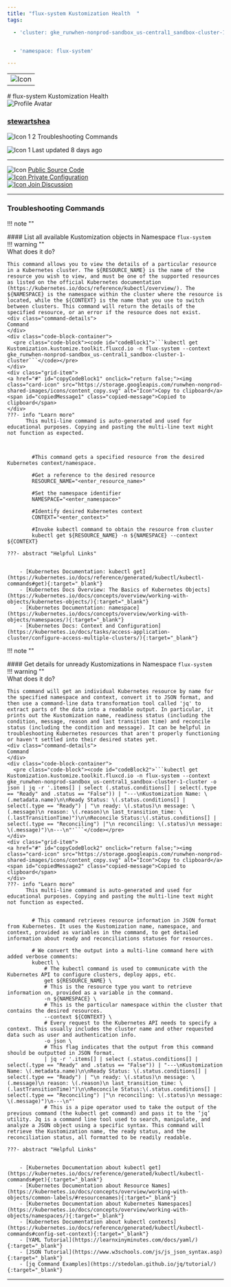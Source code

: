 ```yaml
---
title: "flux-system Kustomization Health  "
tags: 

  - 'cluster: gke_runwhen-nonprod-sandbox_us-central1_sandbox-cluster-1-cluster'


  - 'namespace: flux-system'

---
```


<table class="invisible-table">
  <tr>
    <td class="icon-cell">
      <img src="https://storage.googleapis.com/runwhen-nonprod-shared-images/icons/flux-icon-color.svg" alt="Icon" />
    </td>
  </tr>
</table>
# flux-system Kustomization Health    
<div class="author-block">
  <img src="/github_profile_cache/stewartshea_icon.png" alt="Profile Avatar" class="author-avatar">
  <div class="author-info">
    <a href="https://github.com/stewartshea" target="_blank">
    <h3 class="author-name">stewartshea</a></h3>
  <p class="author-bio">
      <img src="https://storage.googleapis.com/runwhen-nonprod-shared-images/icons/terminal.svg" alt="Icon 1" class="bio-icon">
    2 Troubleshooting Commands</p>
      <p class="author-bio">
     <img src="https://storage.googleapis.com/runwhen-nonprod-shared-images/icons/calendar_month.svg" alt="Icon 1" class="bio-icon">
    Last updated 8 days ago </p>
  </div>
</div>
  

<p></p>
<hr class="custom-hr">
<div class="command-header-grid">
  <div class="grid-item">
    <img class="card-icon" src="https://storage.googleapis.com/runwhen-nonprod-shared-images/icons/public.svg" alt="Icon">
    <a href="https://github.com/runwhen-contrib/rw-cli-codecollection/tree/main/codebundles/k8s-fluxcd-kustomization-health/runbook.robot" target="_blank">Public Source Code</a>
  </div>

  <div class="grid-item">
    <a href="#" id="configLink" onclick="return false;">
      <img class="card-icon" src="https://storage.googleapis.com/runwhen-nonprod-shared-images/icons/lock.svg" alt="Icon">
      Private Configuration
    </a>
  </div>

  <div class="grid-item">
    <a href="https://github.com/orgs/runwhen-contrib/discussions?discussions_q=is%3Aopen+k8s-fluxcd-kustomization-health" target="_blank">
      <img class="card-icon" src="https://storage.googleapis.com/runwhen-nonprod-shared-images/icons/forum.svg" alt="Icon">
      Join Discussion
    </a>
  </div>
</div>
<hr class="custom-hr">

### Troubleshooting Commands



!!! note ""
    <div class="command-title">
    #### List all available Kustomization objects in Namespace `flux-system`  
    </div>
    !!! warning ""
    <div class="command-details">
    What does it do?
    </div>
    

    This command allows you to view the details of a particular resource in a Kubernetes cluster. The ${RESOURCE_NAME} is the name of the resource you wish to view, and must be one of the supported resources as listed on the official Kubernetes documentation (https://kubernetes.io/docs/reference/kubectl/overview/). The ${NAMESPACE} is the namespace within the cluster where the resource is located, while the ${CONTEXT} is the name that you use to switch between clusters. This command will return the details of the specified resource, or an error if the resource does not exist.
    <div class="command-details">
    Command
    </div>
    <div class="code-block-container">
      <pre class="code-block"><code id="codeBlock1">```kubectl get Kustomization.kustomize.toolkit.fluxcd.io -n flux-system --context gke_runwhen-nonprod-sandbox_us-central1_sandbox-cluster-1-cluster```</code></pre>
    </div>
    <div class="grid-item">
    <a href="#" id="copyCodeBlock1" onclick="return false;"><img class="card-icon" src="https://storage.googleapis.com/runwhen-nonprod-shared-images/icons/content_copy.svg" alt="Icon">Copy to clipboard</a>
    <span id="copiedMessage1" class="copied-message">Copied to clipboard</span>
    </div>
    ???- info "Learn more"
          This multi-line command is auto-generated and used for educational purposes. Copying and pasting the multi-line text might not function as expected.
            
            

            #This command gets a specified resource from the desired Kubernetes context/namespace.

            #Get a reference to the desired resource
            RESOURCE_NAME="<enter_resource_name>"

            #Set the namespace identifier
            NAMESPACE="<enter_namespace>"

            #Identify desired Kubernetes context
            CONTEXT="<enter_context>"

            #Invoke kubectl command to obtain the resource from cluster
            kubectl get ${RESOURCE_NAME} -n ${NAMESPACE} --context ${CONTEXT}

    ???- abstract "Helpful Links"

            
        - [Kubernetes Documentation: kubectl get](https://kubernetes.io/docs/reference/generated/kubectl/kubectl-commands#get){:target="_blank"}
        - [Kubernetes Docs Overview: The Basics of Kubernetes Objects](https://kubernetes.io/docs/concepts/overview/working-with-objects/kubernetes-objects/){:target="_blank"}
        - [Kubernetes Documentation: namespace](https://kubernetes.io/docs/concepts/overview/working-with-objects/namespaces/){:target="_blank"}
        - [Kubernetes Docs: Context and Configuration](https://kubernetes.io/docs/tasks/access-application-cluster/configure-access-multiple-clusters/){:target="_blank"}

<script>

document.getElementById('copyCodeBlock1').addEventListener('click', function() {
    copyCodeBlock1();
});

function copyCodeBlock1() {
  var codeBlock = document.getElementById('codeBlock1');
  var text = codeBlock.textContent;

  navigator.clipboard.writeText(text)
    .then(() => {
      console.log('Code block copied to clipboard:', text);
      showCopiedMessage();
    })
    .catch((error) => {
      console.error('Error copying code block to clipboard:', error);
    });
}

function showCopiedMessage() {
  var copiedMessage = document.getElementById('copiedMessage1');
  copiedMessage.classList.add('show');

  setTimeout(function() {
    copiedMessage.classList.remove('show');
  }, 2000);
}
</script>




!!! note ""
    <div class="command-title">
    #### Get details for unready Kustomizations in Namespace `flux-system`  
    </div>
    !!! warning ""
    <div class="command-details">
    What does it do?
    </div>
    

    This command will get an individual Kubernetes resource by name for the specified namespace and context, convert it to JSON format, and then use a command-line data transformation tool called 'jq' to extract parts of the data into a readable output. In particular, it prints out the Kustomization name, readiness status (including the condition, message, reason and last transition time) and reconcile status (including the condition and message). It can be helpful in troubleshooting Kubernetes resources that aren't properly functioning or haven't settled into their desired states yet.
    <div class="command-details">
    Command
    </div>
    <div class="code-block-container">
      <pre class="code-block"><code id="codeBlock2">```kubectl get Kustomization.kustomize.toolkit.fluxcd.io -n flux-system --context gke_runwhen-nonprod-sandbox_us-central1_sandbox-cluster-1-cluster -o json | jq -r '.items[] | select (.status.conditions[] | select(.type == "Ready" and .status == "False")) | "---\nKustomization Name: \(.metadata.name)\n\nReady Status: \(.status.conditions[] | select(.type == "Ready") | "\n ready: \(.status)\n message: \(.message)\n reason: \(.reason)\n last_transition_time: \(.lastTransitionTime)")\n\nReconcile Status:\(.status.conditions[] | select(.type == "Reconciling") |"\n reconciling: \(.status)\n message: \(.message)")\n---\n"'```</code></pre>
    </div>
    <div class="grid-item">
    <a href="#" id="copyCodeBlock2" onclick="return false;"><img class="card-icon" src="https://storage.googleapis.com/runwhen-nonprod-shared-images/icons/content_copy.svg" alt="Icon">Copy to clipboard</a>
    <span id="copiedMessage2" class="copied-message">Copied to clipboard</span>
    </div>
    ???- info "Learn more"
          This multi-line command is auto-generated and used for educational purposes. Copying and pasting the multi-line text might not function as expected.
            
            
            # This command retrieves resource information in JSON format from Kubernetes. It uses the Kustomization name, namespace, and context, provided as variables in the command, to get detailed information about ready and reconciliations statuses for resources. 

            # We convert the output into a multi-line command here with added verbose comments: 
            kubectl \
                # The kubectl command is used to communicate with the Kubernetes API to configure clusters, deploy apps, etc.
                get ${RESOURCE_NAME} \
                # This is the resource type you want to retrieve information on, provided as a variable in the command.
                -n ${NAMESPACE} \
                # This is the particular namespace within the cluster that contains the desired resources.
                --context ${CONTEXT} \
                # Every request to the Kubernetes API needs to specify a context. This usually includes the cluster name and other requested data such as user and authentication info.
                -o json \
                # This flag indicates that the output from this command should be outputted in JSON format.
                | jq -r '.items[] | select (.status.conditions[] | select(.type == "Ready" and .status == "False")) | "---\nKustomization Name: \(.metadata.name)\n\nReady Status: \(.status.conditions[] | select(.type == "Ready") | "\n ready: \(.status)\n message: \(.message)\n reason: \(.reason)\n last_transition_time: \(.lastTransitionTime)")\n\nReconcile Status:\(.status.conditions[] | select(.type == "Reconciling") |"\n reconciling: \(.status)\n message: \(.message)")\n---\n"'
                # This is a pipe operator used to take the output of the previous command (the kubectl get command) and pass it to the ‘jq’ utility. Jq is a command line tool used to search, manipulate, and analyze a JSON object using a specific syntax. This command will retrieve the Kustomization name, the ready status, and the reconciliation status, all formatted to be readily readable.

    ???- abstract "Helpful Links"

            
        - [Kubernetes Documentation about kubectl get](https://kubernetes.io/docs/reference/generated/kubectl/kubectl-commands#get){:target="_blank"}
        - [Kubernetes Documentation about Resource Names](https://kubernetes.io/docs/concepts/overview/working-with-objects/common-labels/#resourcenames){:target="_blank"}
        - [Kubernetes Documentation about Kubernetes Namespaces](https://kubernetes.io/docs/concepts/overview/working-with-objects/namespaces/){:target="_blank"}
        - [Kubernetes Documentation about kubectl contexts](https://kubernetes.io/docs/reference/generated/kubectl/kubectl-commands#config-set-context){:target="_blank"}
        - [YAML Tutorial](https://learnxinyminutes.com/docs/yaml/){:target="_blank"}
        - [JSON Tutorial](https://www.w3schools.com/js/js_json_syntax.asp){:target="_blank"}
        - [jq Command Examples](https://stedolan.github.io/jq/tutorial/){:target="_blank"}

<script>

document.getElementById('copyCodeBlock2').addEventListener('click', function() {
    copyCodeBlock2();
});

function copyCodeBlock2() {
  var codeBlock = document.getElementById('codeBlock2');
  var text = codeBlock.textContent;

  navigator.clipboard.writeText(text)
    .then(() => {
      console.log('Code block copied to clipboard:', text);
      showCopiedMessage();
    })
    .catch((error) => {
      console.error('Error copying code block to clipboard:', error);
    });
}

function showCopiedMessage() {
  var copiedMessage = document.getElementById('copiedMessage2');
  copiedMessage.classList.add('show');

  setTimeout(function() {
    copiedMessage.classList.remove('show');
  }, 2000);
}
</script>




<script>
document.getElementById('configLink').addEventListener('click', function() {
    showConfig('/workspaces/ws/slxs/fl-sy-grnwhnnprsndbu-flux-kstmz/runbook.yaml');
});

function showConfig(runbook) {
    const popupContainer = document.createElement("div"); // Container for the popup
    const popup = document.createElement("div");
    popup.classList.add("popup");

    const loadingMessage = document.createElement("h1");
    loadingMessage.innerText = "Please wait...";

    popup.appendChild(loadingMessage);
    popupContainer.appendChild(popup); // Append the popup to the container
    document.body.appendChild(popupContainer); // Append the container to the document body

    fetch('/get-runbook-config', {
        method: 'POST',
        headers: {
            'Content-Type': 'application/json'
        },
        body: JSON.stringify({
            runbook: runbook,
        }) 
        })
        .then(response => {
            if (!response.ok) {
                throw new Error('Network response was not ok');
            }
            return response.text();
        })
        .then(data => {
            popup.removeChild(loadingMessage);

            const closeButton = document.createElement("span");
            closeButton.classList.add("close");
            closeButton.innerHTML = "&times;";
            closeButton.style.fontSize = "24px"; // Increase the font size for better visibility
            closeButton.style.position = "absolute";
            closeButton.style.top = "10px";
            closeButton.style.right = "10px";

            const title = document.createElement("p");
            title.innerText = "Private configuration for: " + 'flux-system Kustomization Health  ';
            const configPath = document.createElement("p");
            configPath.innerText = "Local filesystem path: /shared/output/" + runbook;

            const image = document.createElement("img");
            image.src = "https://storage.googleapis.com/runwhen-nonprod-shared-images/icons/lock.svg";
            image.alt = "Icon";

            const codeBlock = document.createElement("pre");
            codeBlock.classList.add("code-block");
            codeBlock.innerText = data;

            popup.appendChild(closeButton);
            popup.appendChild(image); // Append the image to the popup
            popup.appendChild(title);
            popup.appendChild(configPath);
            popup.appendChild(codeBlock);
        })
        .catch(error => {
            console.error('Error:', error);
            alert(error);
        });

    // Event delegation for close button click
    popupContainer.addEventListener("click", (event) => {
        const target = event.target;
        if (target.classList.contains("close")) {
            event.stopPropagation(); // Stop event propagation
            document.body.removeChild(popupContainer); // Remove the container instead of the popup
        }
    });
}

</script>
<style>
  .multiline {
    white-space: pre-wrap;
    word-wrap: break-word;
  }
.popup .code-block {
    background-color: #333;
    color: #f8f8f8;
    padding: 10px;
    font-family: Consolas, Monaco, 'Andale Mono', monospace;
    font-size: 14px;
    line-height: 1.4;
    overflow: auto;
}


</style>



---